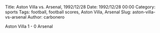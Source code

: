 Title: Aston Villa vs. Arsenal, 1992/12/28
Date: 1992/12/28 00:00
Category: sports
Tags: football, football scores, Aston Villa, Arsenal
Slug: aston-villa-vs-arsenal
Author: carbonero


Aston Villa 1 - 0 Arsenal
